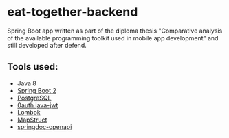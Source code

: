 # eat-together-backend

Spring Boot app written as part of the diploma thesis "Comparative analysis of the available programming toolkit used in mobile app development" and still developed after defend.

## Tools used:  
* Java 8
* [Spring Boot 2](https://spring.io/projects/spring-boot)
* [PostgreSQL](https://www.postgresql.org/)
* [0auth java-jwt](https://github.com/auth0/java-jwt) 
* [Lombok](https://projectlombok.org/)
* [MapStruct](https://mapstruct.org/)
* [springdoc-openapi](https://springdoc.org/)

